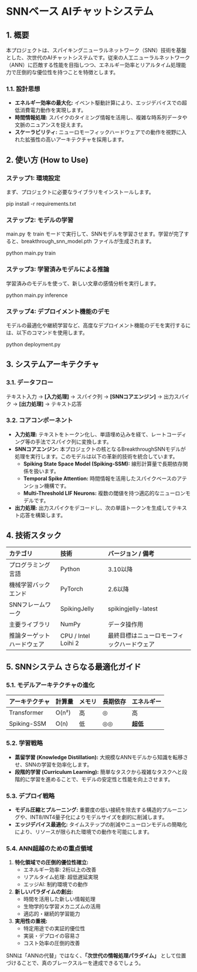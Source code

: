 # **SNNベース AIチャットシステム**

## **1\. 概要**

本プロジェクトは、スパイキングニューラルネットワーク（SNN）技術を基盤とした、次世代のAIチャットシステムです。従来の人工ニューラルネットワーク（ANN）に匹敵する性能を目指しつつ、エネルギー効率とリアルタイム処理能力で圧倒的な優位性を持つことを特徴とします。

### **1.1. 設計思想**

* **エネルギー効率の最大化:** イベント駆動計算により、エッジデバイスでの超低消費電力動作を実現します。  
* **時間情報処理:** スパイクのタイミング情報を活用し、複雑な時系列データや文脈のニュアンスを捉えます。  
* **スケーラビリティ:** ニューロモーフィックハードウェアでの動作を視野に入れた拡張性の高いアーキテクチャを採用します。

## **2\. 使い方 (How to Use)**

### **ステップ1: 環境設定**

まず、プロジェクトに必要なライブラリをインストールします。

pip install \-r requirements.txt

### **ステップ2: モデルの学習**

main.py を train モードで実行して、SNNモデルを学習させます。学習が完了すると、breakthrough\_snn\_model.pth ファイルが生成されます。

python main.py train

### **ステップ3: 学習済みモデルによる推論**

学習済みのモデルを使って、新しい文章の感情分析を実行します。

python main.py inference

### **ステップ4: デプロイメント機能のデモ**

モデルの最適化や継続学習など、高度なデプロイメント機能のデモを実行するには、以下のコマンドを使用します。

python deployment.py

## **3\. システムアーキテクチャ**

### **3.1. データフロー**

テキスト入力 → **\[入力処理\]** → スパイク列 → **\[SNNコアエンジン\]** → 出力スパイク → **\[出力処理\]** → テキスト応答

### **3.2. コアコンポーネント**

* **入力処理:** テキストをトークン化し、単語埋め込みを経て、レートコーディング等の手法でスパイク列に変換します。  
* **SNNコアエンジン:** 本プロジェクトの核となるBreakthroughSNNモデルが処理を実行します。このモデルは以下の革新的技術を統合しています。  
  * **Spiking State Space Model (Spiking-SSM):** 線形計算量で長期依存関係を扱います。  
  * **Temporal Spike Attention:** 時間情報を活用したスパイクベースのアテンション機構です。  
  * **Multi-Threshold LIF Neurons:** 複数の閾値を持つ適応的なニューロンモデルです。  
* **出力処理:** 出力スパイクをデコードし、次の単語トークンを生成してテキスト応答を構築します。

## **4\. 技術スタック**

| カテゴリ | 技術 | バージョン / 備考 |
| :---- | :---- | :---- |
| プログラミング言語 | Python | 3.10以降 |
| 機械学習バックエンド | PyTorch | 2.6以降 |
| SNNフレームワーク | SpikingJelly | spikingjelly-latest |
| 主要ライブラリ | NumPy | データ操作用 |
| 推論ターゲットハードウェア | CPU / Intel Loihi 2 | 最終目標はニューロモーフィックハードウェア |

## **5\. SNNシステム さらなる最適化ガイド**

### **5.1. モデルアーキテクチャの進化**

| アーキテクチャ | 計算量 | メモリ | 長期依存 | エネルギー |
| :---- | :---- | :---- | :---- | :---- |
| Transformer | O(n²) | 高 | ◎ | 高 |
| Spiking-SSM | O(n) | 低 | ◎◎ | **超低** |

### **5.2. 学習戦略**

* **蒸留学習 (Knowledge Distillation):** 大規模なANNモデルから知識を転移させ、SNNの学習を効率化します。  
* **段階的学習 (Curriculum Learning):** 簡単なタスクから複雑なタスクへと段階的に学習を進めることで、モデルの安定性と性能を向上させます。

### **5.3. デプロイ戦略**

* **モデル圧縮とプルーニング:** 重要度の低い接続を除去する構造的プルーニングや、INT8/INT4量子化によりモデルサイズを劇的に削減します。  
* **エッジデバイス最適化:** タイムステップの削減やニューロンモデルの簡略化により、リソースが限られた環境での動作を可能にします。

### **5.4. ANN超越のための重点領域**

1. **特化領域での圧倒的優位性確立:**  
   * エネルギー効率: 2桁以上の改善  
   * リアルタイム処理: 超低遅延実現  
   * エッジAI: 制約環境での動作  
2. **新しいパラダイムの創出:**  
   * 時間を活用した新しい情報処理  
   * 生物学的な学習メカニズムの活用  
   * 適応的・継続的学習能力  
3. **実用性の重視:**  
   * 特定用途での実証的優位性  
   * 実装・デプロイの容易さ  
   * コスト効率の圧倒的改善

SNNは「ANNの代替」ではなく、**「次世代の情報処理パラダイム」** として位置づけることで、真のブレークスルーを達成できるでしょう。
